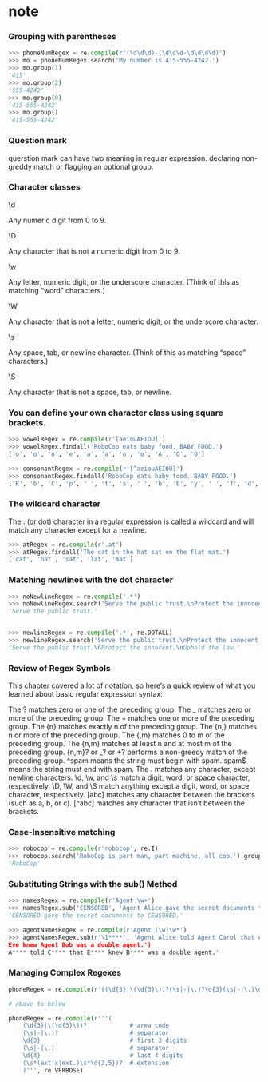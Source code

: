 # note

### Grouping with parentheses

```python
>>> phoneNumRegex = re.compile(r'(\d\d\d)-(\d\d\d-\d\d\d\d)')
>>> mo = phoneNumRegex.search('My number is 415-555-4242.')
>>> mo.group(1)
'415'
>>> mo.group(2)
'555-4242'
>>> mo.group(0)
'415-555-4242'
>>> mo.group()
'415-555-4242'
```

### Question mark

querstion mark can have two meaning in regular expression. declaring non-greddy match or flagging an optional group.

### Character classes

\d

Any numeric digit from 0 to 9.

\D

Any character that is not a numeric digit from 0 to 9.

\w

Any letter, numeric digit, or the underscore character. (Think of this as matching “word” characters.)

\W

Any character that is not a letter, numeric digit, or the underscore character.

\s

Any space, tab, or newline character. (Think of this as matching “space” characters.)

\S

Any character that is not a space, tab, or newline.

### You can define your own character class using square brackets.

```python
>>> vowelRegex = re.compile(r'[aeiouAEIOU]')
>>> vowelRegex.findall('RoboCop eats baby food. BABY FOOD.')
['o', 'o', 'o', 'e', 'a', 'a', 'o', 'o', 'A', 'O', 'O']

>>> consonantRegex = re.compile(r'[^aeiouAEIOU]')
>>> consonantRegex.findall('RoboCop eats baby food. BABY FOOD.')
['R', 'b', 'C', 'p', ' ', 't', 's', ' ', 'b', 'b', 'y', ' ', 'f', 'd', '.', '', 'B', 'B', 'Y', ' ', 'F', 'D', '.']
```

### The wildcard character

The . (or dot) character in a regular expression is called a wildcard and will match any character except for a newline.

```python
>>> atRegex = re.compile(r'.at')
>>> atRegex.findall('The cat in the hat sat on the flat mat.')
['cat', 'hat', 'sat', 'lat', 'mat']
```

### Matching newlines with the dot character

```python
>>> noNewlineRegex = re.compile('.*')
>>> noNewlineRegex.search('Serve the public trust.\nProtect the innocent.\nUphold the law.').group()
'Serve the public trust.'


>>> newlineRegex = re.compile('.*', re.DOTALL)
>>> newlineRegex.search('Serve the public trust.\nProtect the innocent.\nUphold the law.').group()
'Serve the public trust.\nProtect the innocent.\nUphold the law.'
```

### Review of Regex Symbols

This chapter covered a lot of notation, so here’s a quick review of what you learned about basic regular expression syntax:

The ? matches zero or one of the preceding group.
The _ matches zero or more of the preceding group.
The + matches one or more of the preceding group.
The {n} matches exactly n of the preceding group.
The {n,} matches n or more of the preceding group.
The {,m} matches 0 to m of the preceding group.
The {n,m} matches at least n and at most m of the preceding group.
{n,m}? or _? or +? performs a non-greedy match of the preceding group.
^spam means the string must begin with spam.
spam$ means the string must end with spam.
The . matches any character, except newline characters.
\d, \w, and \s match a digit, word, or space character, respectively.
\D, \W, and \S match anything except a digit, word, or space character, respectively.
[abc] matches any character between the brackets (such as a, b, or c).
[^abc] matches any character that isn’t between the brackets.

### Case-Insensitive matching

```python
>>> robocop = re.compile(r'robocop', re.I)
>>> robocop.search('RoboCop is part man, part machine, all cop.').group()
'RoboCop'
```

### Substituting Strings with the sub() Method

```python
>>> namesRegex = re.compile(r'Agent \w+')
>>> namesRegex.sub('CENSORED', 'Agent Alice gave the secret documents to Agent Bob.')
'CENSORED gave the secret documents to CENSORED.'

>>> agentNamesRegex = re.compile(r'Agent (\w)\w*')
>>> agentNamesRegex.sub(r'\1****', 'Agent Alice told Agent Carol that Agent
Eve knew Agent Bob was a double agent.')
A**** told C**** that E**** knew B**** was a double agent.'
```

### Managing Complex Regexes

```python
phoneRegex = re.compile(r'((\d{3}|\(\d{3}\))?(\s|-|\.)?\d{3}(\s|-|\.)\d{4}(\s*(ext|x|ext.)\s*\d{2,5})?)')

# above to below

phoneRegex = re.compile(r'''(
    (\d{3}|\(\d{3}\))?            # area code
    (\s|-|\.)?                    # separator
    \d{3}                         # first 3 digits
    (\s|-|\.)                     # separator
    \d{4}                         # last 4 digits
    (\s*(ext|x|ext.)\s*\d{2,5})?  # extension
    )''', re.VERBOSE)
```
